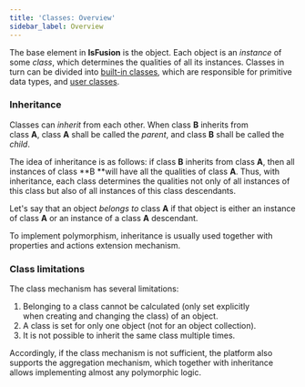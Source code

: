 ```yaml
---
title: 'Classes: Overview'
sidebar_label: Overview
---
```


The base element in **lsFusion** is the object. Each object is an *instance* of some *class*, which determines the qualities of all its instances. Classes in turn can be divided into [built-in classes](Built-in_classes.md), which are responsible for primitive data types, and [user classes](User_classes.md). 

### Inheritance

Classes can *inherit* from each other. When class **B** inherits from class **A**, class **A** shall be called the *parent*, and class **B** shall be called the *child*.

The idea of inheritance is as follows: if class **B** inherits from class **A**, then all instances of class **B **will have all the qualities of class **A**. Thus, with inheritance, each class determines the qualities not only of all instances of this class but also of all instances of this class descendants.  

Let's say that an object *belongs to* class **A** if that object is either an instance of class **A** or an instance of a class **A** descendant.  

To implement polymorphism, inheritance is usually used together with properties and actions extension mechanism. 

### Class limitations

The class mechanism has several limitations:

1.  Belonging to a class cannot be calculated (only set explicitly when creating and changing the class) of an object.
2.  A class is set for only one object (not for an object collection).
3.  It is not possible to inherit the same class multiple times.

Accordingly, if the class mechanism is not sufficient, the platform also supports the aggregation mechanism, which together with inheritance allows implementing almost any polymorphic logic.
